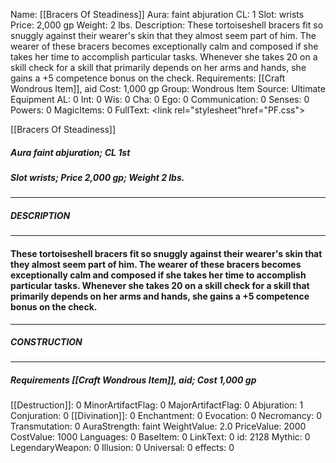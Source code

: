 Name: [[Bracers Of Steadiness]]
Aura: faint abjuration
CL: 1
Slot: wrists
Price: 2,000 gp
Weight: 2 lbs.
Description: These tortoiseshell bracers fit so snuggly against their wearer's skin that they almost seem part of him. The wearer of these bracers becomes exceptionally calm and composed if she takes her time to accomplish particular tasks. Whenever she takes 20 on a skill check for a skill that primarily depends on her arms and hands, she gains a +5 competence bonus on the check.
Requirements: [[Craft Wondrous Item]], aid
Cost: 1,000 gp
Group: Wondrous Item
Source: Ultimate Equipment
AL: 0
Int: 0
Wis: 0
Cha: 0
Ego: 0
Communication: 0
Senses: 0
Powers: 0
MagicItems: 0
FullText: <link rel="stylesheet"href="PF.css"><div class="heading"><p class="alignleft">[[Bracers Of Steadiness]]</p><div style="clear: both;"></div></div><div><h5><b>Aura </b>faint abjuration; <b>CL </b>1st</h5><h5><b>Slot </b>wrists; <b>Price </b>2,000 gp; <b>Weight </b>2 lbs.</h5></div><hr/><div><h5><b>DESCRIPTION</b></h5></div><hr/><div><h4><p>These tortoiseshell bracers fit so snuggly against their wearer's skin that they almost seem part of him. The wearer of these bracers becomes exceptionally calm and composed if she takes her time to accomplish particular tasks. Whenever she takes 20 on a skill check for a skill that primarily depends on her arms and hands, she gains a +5 competence bonus on the check.</p></h4></div><hr/><div><h5><b>CONSTRUCTION</b></h5></div><hr/><div><h5><b>Requirements </b>[[Craft Wondrous Item]], <i>aid</i>; <b>Cost </b>1,000 gp</h5></div>
[[Destruction]]: 0
MinorArtifactFlag: 0
MajorArtifactFlag: 0
Abjuration: 1
Conjuration: 0
[[Divination]]: 0
Enchantment: 0
Evocation: 0
Necromancy: 0
Transmutation: 0
AuraStrength: faint
WeightValue: 2.0
PriceValue: 2000
CostValue: 1000
Languages: 0
BaseItem: 0
LinkText: 0
id: 2128
Mythic: 0
LegendaryWeapon: 0
Illusion: 0
Universal: 0
effects: 0

